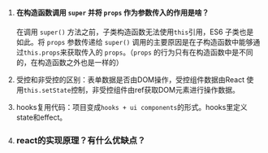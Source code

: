 1. #### 在构造函数调用 `super` 并将 `props` 作为参数传入的作用是啥？

   在调用 `super()` 方法之前，子类构造函数无法使用`this`引用，ES6 子类也是如此。将 `props` 参数传递给 `super()` 调用的主要原因是在子构造函数中能够通过`this.props`来获取传入的 `props`。（`props` 的行为只有在构造函数中是不同的，在构造函数之外也是一样的）

2. 受控和非受控的区别：表单数据是否由DOM操作，受控组件数据由React 使用`this.setState`控制，非受控组件由ref获取DOM元素进行操作数据。

3. hooks复用代码：项目变成`hooks + ui components`的形式。hooks里定义state和effect。

4. ### react的实现原理？有什么优缺点？


